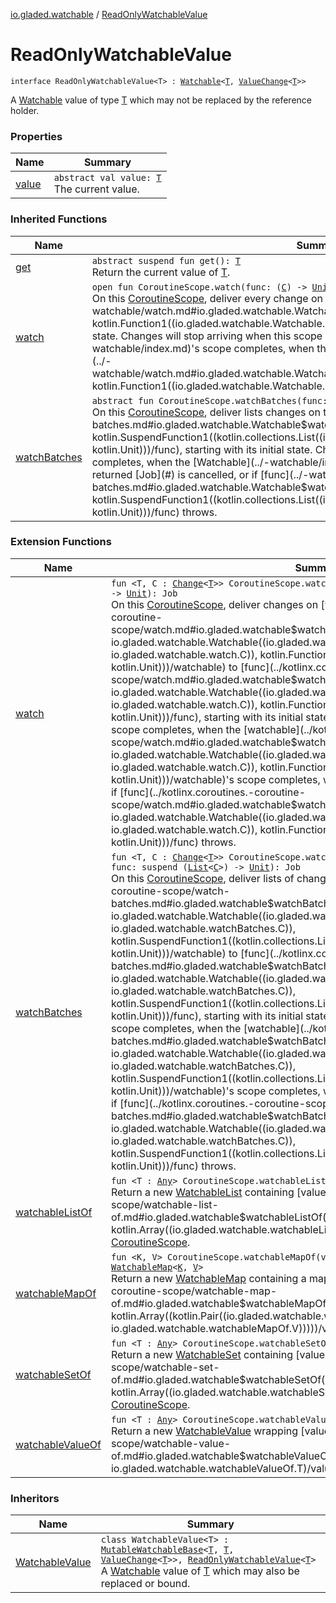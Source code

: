 [io.gladed.watchable](../index.md) / [ReadOnlyWatchableValue](./index.md)

# ReadOnlyWatchableValue

`interface ReadOnlyWatchableValue<T> : `[`Watchable`](../-watchable/index.md)`<`[`T`](index.md#T)`, `[`ValueChange`](../-value-change/index.md)`<`[`T`](index.md#T)`>>`

A [Watchable](../-watchable/index.md) value of type [T](index.md#T) which may not be replaced by the reference holder.

### Properties

| Name | Summary |
|---|---|
| [value](value.md) | `abstract val value: `[`T`](index.md#T)<br>The current value. |

### Inherited Functions

| Name | Summary |
|---|---|
| [get](../-watchable/get.md) | `abstract suspend fun get(): `[`T`](../-watchable/index.md#T)<br>Return the current value of [T](../-watchable/index.md#T). |
| [watch](../-watchable/watch.md) | `open fun CoroutineScope.watch(func: (`[`C`](../-watchable/index.md#C)`) -> `[`Unit`](https://kotlinlang.org/api/latest/jvm/stdlib/kotlin/-unit/index.html)`): Job`<br>On this [CoroutineScope](#), deliver every change on this [Watchable](../-watchable/index.md) to [func](../-watchable/watch.md#io.gladed.watchable.Watchable$watch(kotlinx.coroutines.CoroutineScope, kotlin.Function1((io.gladed.watchable.Watchable.C, kotlin.Unit)))/func), starting with its initial state. Changes will stop arriving when this scope completes, when the [Watchable](../-watchable/index.md)'s scope completes, when the returned [Job](#) is cancelled, or if [func](../-watchable/watch.md#io.gladed.watchable.Watchable$watch(kotlinx.coroutines.CoroutineScope, kotlin.Function1((io.gladed.watchable.Watchable.C, kotlin.Unit)))/func) throws. |
| [watchBatches](../-watchable/watch-batches.md) | `abstract fun CoroutineScope.watchBatches(func: suspend (`[`List`](https://kotlinlang.org/api/latest/jvm/stdlib/kotlin.collections/-list/index.html)`<`[`C`](../-watchable/index.md#C)`>) -> `[`Unit`](https://kotlinlang.org/api/latest/jvm/stdlib/kotlin/-unit/index.html)`): Job`<br>On this [CoroutineScope](#), deliver lists changes on this [Watchable](../-watchable/index.md) to [func](../-watchable/watch-batches.md#io.gladed.watchable.Watchable$watchBatches(kotlinx.coroutines.CoroutineScope, kotlin.SuspendFunction1((kotlin.collections.List((io.gladed.watchable.Watchable.C)), kotlin.Unit)))/func), starting with its initial state. Changes will stop arriving when this scope completes, when the [Watchable](../-watchable/index.md)'s scope completes, when the returned [Job](#) is cancelled, or if [func](../-watchable/watch-batches.md#io.gladed.watchable.Watchable$watchBatches(kotlinx.coroutines.CoroutineScope, kotlin.SuspendFunction1((kotlin.collections.List((io.gladed.watchable.Watchable.C)), kotlin.Unit)))/func) throws. |

### Extension Functions

| Name | Summary |
|---|---|
| [watch](../kotlinx.coroutines.-coroutine-scope/watch.md) | `fun <T, C : `[`Change`](../-change.md)`<`[`T`](../kotlinx.coroutines.-coroutine-scope/watch.md#T)`>> CoroutineScope.watch(watchable: `[`Watchable`](../-watchable/index.md)`<`[`T`](../kotlinx.coroutines.-coroutine-scope/watch.md#T)`, `[`C`](../kotlinx.coroutines.-coroutine-scope/watch.md#C)`>, func: (`[`C`](../kotlinx.coroutines.-coroutine-scope/watch.md#C)`) -> `[`Unit`](https://kotlinlang.org/api/latest/jvm/stdlib/kotlin/-unit/index.html)`): Job`<br>On this [CoroutineScope](#), deliver changes on [watchable](../kotlinx.coroutines.-coroutine-scope/watch.md#io.gladed.watchable$watch(kotlinx.coroutines.CoroutineScope, io.gladed.watchable.Watchable((io.gladed.watchable.watch.T, io.gladed.watchable.watch.C)), kotlin.Function1((io.gladed.watchable.watch.C, kotlin.Unit)))/watchable) to [func](../kotlinx.coroutines.-coroutine-scope/watch.md#io.gladed.watchable$watch(kotlinx.coroutines.CoroutineScope, io.gladed.watchable.Watchable((io.gladed.watchable.watch.T, io.gladed.watchable.watch.C)), kotlin.Function1((io.gladed.watchable.watch.C, kotlin.Unit)))/func), starting with its initial state. Changes will stop arriving when this scope completes, when the [watchable](../kotlinx.coroutines.-coroutine-scope/watch.md#io.gladed.watchable$watch(kotlinx.coroutines.CoroutineScope, io.gladed.watchable.Watchable((io.gladed.watchable.watch.T, io.gladed.watchable.watch.C)), kotlin.Function1((io.gladed.watchable.watch.C, kotlin.Unit)))/watchable)'s scope completes, when the returned [Job](#) is cancelled, or if [func](../kotlinx.coroutines.-coroutine-scope/watch.md#io.gladed.watchable$watch(kotlinx.coroutines.CoroutineScope, io.gladed.watchable.Watchable((io.gladed.watchable.watch.T, io.gladed.watchable.watch.C)), kotlin.Function1((io.gladed.watchable.watch.C, kotlin.Unit)))/func) throws. |
| [watchBatches](../kotlinx.coroutines.-coroutine-scope/watch-batches.md) | `fun <T, C : `[`Change`](../-change.md)`<`[`T`](../kotlinx.coroutines.-coroutine-scope/watch-batches.md#T)`>> CoroutineScope.watchBatches(watchable: `[`Watchable`](../-watchable/index.md)`<`[`T`](../kotlinx.coroutines.-coroutine-scope/watch-batches.md#T)`, `[`C`](../kotlinx.coroutines.-coroutine-scope/watch-batches.md#C)`>, func: suspend (`[`List`](https://kotlinlang.org/api/latest/jvm/stdlib/kotlin.collections/-list/index.html)`<`[`C`](../kotlinx.coroutines.-coroutine-scope/watch-batches.md#C)`>) -> `[`Unit`](https://kotlinlang.org/api/latest/jvm/stdlib/kotlin/-unit/index.html)`): Job`<br>On this [CoroutineScope](#), deliver lists of changes on [watchable](../kotlinx.coroutines.-coroutine-scope/watch-batches.md#io.gladed.watchable$watchBatches(kotlinx.coroutines.CoroutineScope, io.gladed.watchable.Watchable((io.gladed.watchable.watchBatches.T, io.gladed.watchable.watchBatches.C)), kotlin.SuspendFunction1((kotlin.collections.List((io.gladed.watchable.watchBatches.C)), kotlin.Unit)))/watchable) to [func](../kotlinx.coroutines.-coroutine-scope/watch-batches.md#io.gladed.watchable$watchBatches(kotlinx.coroutines.CoroutineScope, io.gladed.watchable.Watchable((io.gladed.watchable.watchBatches.T, io.gladed.watchable.watchBatches.C)), kotlin.SuspendFunction1((kotlin.collections.List((io.gladed.watchable.watchBatches.C)), kotlin.Unit)))/func), starting with its initial state. Changes will stop arriving when this scope completes, when the [watchable](../kotlinx.coroutines.-coroutine-scope/watch-batches.md#io.gladed.watchable$watchBatches(kotlinx.coroutines.CoroutineScope, io.gladed.watchable.Watchable((io.gladed.watchable.watchBatches.T, io.gladed.watchable.watchBatches.C)), kotlin.SuspendFunction1((kotlin.collections.List((io.gladed.watchable.watchBatches.C)), kotlin.Unit)))/watchable)'s scope completes, when the returned [Job](#) is cancelled, or if [func](../kotlinx.coroutines.-coroutine-scope/watch-batches.md#io.gladed.watchable$watchBatches(kotlinx.coroutines.CoroutineScope, io.gladed.watchable.Watchable((io.gladed.watchable.watchBatches.T, io.gladed.watchable.watchBatches.C)), kotlin.SuspendFunction1((kotlin.collections.List((io.gladed.watchable.watchBatches.C)), kotlin.Unit)))/func) throws. |
| [watchableListOf](../kotlinx.coroutines.-coroutine-scope/watchable-list-of.md) | `fun <T : `[`Any`](https://kotlinlang.org/api/latest/jvm/stdlib/kotlin/-any/index.html)`> CoroutineScope.watchableListOf(vararg values: `[`T`](../kotlinx.coroutines.-coroutine-scope/watchable-list-of.md#T)`): `[`WatchableList`](../-watchable-list/index.md)`<`[`T`](../kotlinx.coroutines.-coroutine-scope/watchable-list-of.md#T)`>`<br>Return a new [WatchableList](../-watchable-list/index.md) containing [values](../kotlinx.coroutines.-coroutine-scope/watchable-list-of.md#io.gladed.watchable$watchableListOf(kotlinx.coroutines.CoroutineScope, kotlin.Array((io.gladed.watchable.watchableListOf.T)))/values), living on this [CoroutineScope](#). |
| [watchableMapOf](../kotlinx.coroutines.-coroutine-scope/watchable-map-of.md) | `fun <K, V> CoroutineScope.watchableMapOf(vararg values: `[`Pair`](https://kotlinlang.org/api/latest/jvm/stdlib/kotlin/-pair/index.html)`<`[`K`](../kotlinx.coroutines.-coroutine-scope/watchable-map-of.md#K)`, `[`V`](../kotlinx.coroutines.-coroutine-scope/watchable-map-of.md#V)`>): `[`WatchableMap`](../-watchable-map/index.md)`<`[`K`](../kotlinx.coroutines.-coroutine-scope/watchable-map-of.md#K)`, `[`V`](../kotlinx.coroutines.-coroutine-scope/watchable-map-of.md#V)`>`<br>Return a new [WatchableMap](../-watchable-map/index.md) containing a map of [values](../kotlinx.coroutines.-coroutine-scope/watchable-map-of.md#io.gladed.watchable$watchableMapOf(kotlinx.coroutines.CoroutineScope, kotlin.Array((kotlin.Pair((io.gladed.watchable.watchableMapOf.K, io.gladed.watchable.watchableMapOf.V)))))/values), living on this [CoroutineScope](#). |
| [watchableSetOf](../kotlinx.coroutines.-coroutine-scope/watchable-set-of.md) | `fun <T : `[`Any`](https://kotlinlang.org/api/latest/jvm/stdlib/kotlin/-any/index.html)`> CoroutineScope.watchableSetOf(vararg values: `[`T`](../kotlinx.coroutines.-coroutine-scope/watchable-set-of.md#T)`): `[`WatchableSet`](../-watchable-set/index.md)`<`[`T`](../kotlinx.coroutines.-coroutine-scope/watchable-set-of.md#T)`>`<br>Return a new [WatchableSet](../-watchable-set/index.md) containing [values](../kotlinx.coroutines.-coroutine-scope/watchable-set-of.md#io.gladed.watchable$watchableSetOf(kotlinx.coroutines.CoroutineScope, kotlin.Array((io.gladed.watchable.watchableSetOf.T)))/values), living on this [CoroutineScope](#). |
| [watchableValueOf](../kotlinx.coroutines.-coroutine-scope/watchable-value-of.md) | `fun <T : `[`Any`](https://kotlinlang.org/api/latest/jvm/stdlib/kotlin/-any/index.html)`> CoroutineScope.watchableValueOf(value: `[`T`](../kotlinx.coroutines.-coroutine-scope/watchable-value-of.md#T)`): `[`WatchableValue`](../-watchable-value/index.md)`<`[`T`](../kotlinx.coroutines.-coroutine-scope/watchable-value-of.md#T)`>`<br>Return a new [WatchableValue](../-watchable-value/index.md) wrapping [value](../kotlinx.coroutines.-coroutine-scope/watchable-value-of.md#io.gladed.watchable$watchableValueOf(kotlinx.coroutines.CoroutineScope, io.gladed.watchable.watchableValueOf.T)/value), living on this [CoroutineScope](#). |

### Inheritors

| Name | Summary |
|---|---|
| [WatchableValue](../-watchable-value/index.md) | `class WatchableValue<T> : `[`MutableWatchableBase`](../-mutable-watchable-base/index.md)`<`[`T`](../-watchable-value/index.md#T)`, `[`T`](../-watchable-value/index.md#T)`, `[`ValueChange`](../-value-change/index.md)`<`[`T`](../-watchable-value/index.md#T)`>>, `[`ReadOnlyWatchableValue`](./index.md)`<`[`T`](../-watchable-value/index.md#T)`>`<br>A [Watchable](../-watchable/index.md) value of [T](../-watchable-value/index.md#T) which may also be replaced or bound. |

